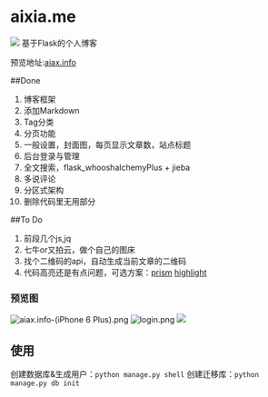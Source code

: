 # aixia.me
![](https://ooo.0o0.ooo/2017/02/10/589d63356aed4.png)
基于Flask的个人博客

预览地址:[aiax.info](http://aiax.info)

##Done
1. 博客框架
2. 添加Markdown
3. Tag分类
4. 分页功能
5. 一般设置，封面图，每页显示文章数，站点标题
6. 后台登录与管理
7. 全文搜索，flask_whooshalchemyPlus + jieba
8. 多说评论
9. 分区式架构
10. 删除代码里无用部分


##To Do
1. 前段几个js,jq
2. 七牛or又拍云，做个自己的图床
3. 找个二维码的api，自动生成当前文章的二维码
4. 代码高亮还是有点问题，可选方案：[prism](http://prismjs.com/)
[highlight](http://www.bootcdn.cn/highlight.js/)


### 预览图
![aiax.info-(iPhone 6 Plus).png](https://ooo.0o0.ooo/2017/02/10/589d60ef8accd.png)
![login.png](https://ooo.0o0.ooo/2017/02/10/589d610276cbf.png)
![](https://ooo.0o0.ooo/2017/02/10/589d60fac869b.png)


## 使用
创建数据库&生成用户：`python manage.py shell`
创建迁移库：`python manage.py db init`
